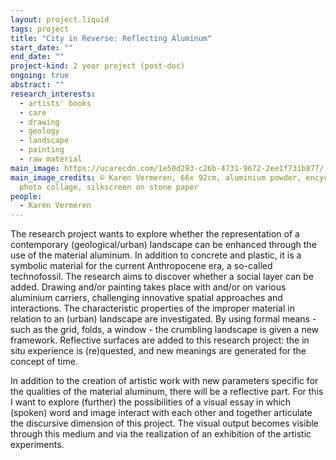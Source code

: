 ```yaml
---
layout: project.liquid
tags: project
title: "City in Reverse: Reflecting Aluminum"
start_date: ""
end_date: ""
project-kind: 2 year project (post-doc)
ongoing: true
abstract: ""
research_interests:
  - artists' books
  - care
  - drawing
  - geology
  - landscape
  - painting
  - raw material
main_image: https://ucarecdn.com/1e50d293-c26b-4731-9672-2ee1f731b877/
main_image_credits: © Karen Vermeren, 66x 92cm, aluminium powder, encyclopaedia
  photo collage, silkscreen on stone paper
people:
  - Karen Vermeren
---
```

The research project wants to explore whether the representation of a contemporary (geological/urban) landscape can be enhanced through the use of the material aluminum. In addition to concrete and plastic, it is a symbolic material for the current Anthropocene era, a so-called technofossil. The research aims to discover whether a social layer can be added.
Drawing and/or painting takes place with and/or on various aluminium carriers, challenging innovative spatial approaches and interactions. The characteristic properties of the improper material in relation to an (urban) landscape are investigated. By using formal means - such as the grid, folds, a window - the crumbling landscape is given a new framework. Reflective surfaces are added to this research project: the in situ experience is (re)quested, and new meanings are generated for the concept of time.


In addition to the creation of artistic work with new parameters specific for the qualities of the material aluminum, there will be a reflective part. For this I want to explore (further) the possibilities of a visual essay in which (spoken) word and image interact with each other and together articulate the discursive dimension of this project. The visual output becomes visible through this medium and via the realization of an exhibition of the artistic experiments.